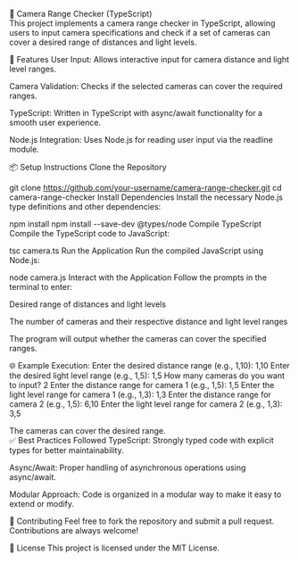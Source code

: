 📸 Camera Range Checker (TypeScript)  
This project implements a camera range checker in TypeScript, allowing users to input camera specifications and check if a set of cameras can cover a desired range of distances and light levels.

🚀 Features
User Input: Allows interactive input for camera distance and light level ranges.

Camera Validation: Checks if the selected cameras can cover the required ranges.

TypeScript: Written in TypeScript with async/await functionality for a smooth user experience.

Node.js Integration: Uses Node.js for reading user input via the readline module.

📦 Setup Instructions
Clone the Repository

git clone https://github.com/your-username/camera-range-checker.git
cd camera-range-checker
Install Dependencies Install the necessary Node.js type definitions and other dependencies:

npm install
npm install --save-dev @types/node
Compile TypeScript Compile the TypeScript code to JavaScript:

tsc camera.ts
Run the Application Run the compiled JavaScript using Node.js:

node camera.js
Interact with the Application Follow the prompts in the terminal to enter:

Desired range of distances and light levels

The number of cameras and their respective distance and light level ranges

The program will output whether the cameras can cover the specified ranges.

🌐 Example Execution:
Enter the desired distance range (e.g., 1,10): 1,10
Enter the desired light level range (e.g., 1,5): 1,5
How many cameras do you want to input? 2
Enter the distance range for camera 1 (e.g., 1,5): 1,5
Enter the light level range for camera 1 (e.g., 1,3): 1,3
Enter the distance range for camera 2 (e.g., 1,5): 6,10
Enter the light level range for camera 2 (e.g., 1,3): 3,5

The cameras can cover the desired range.  
✅ Best Practices Followed
TypeScript: Strongly typed code with explicit types for better maintainability.

Async/Await: Proper handling of asynchronous operations using async/await.

Modular Approach: Code is organized in a modular way to make it easy to extend or modify.

🤝 Contributing
Feel free to fork the repository and submit a pull request. Contributions are always welcome!

📝 License
This project is licensed under the MIT License.
